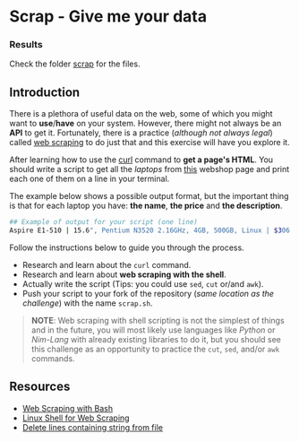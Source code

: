# Scrap - Give me your data

### Results

Check the folder [scrap](https://github.com/gustavoalito/BeCode/tree/main/5.%20Programming/01-scripting/04-bash/assets/exercises/scrap) for the files.

## Introduction

There is a plethora of useful data on the web, some of which you might want to **use**/**have** on your system. However, there might not always be an **API** to get it. Fortunately, there is a practice (_although not always legal_) called [web scraping](https://www.techopedia.com/definition/5212/web-scraping) to do just that and this exercise will have you explore it.

After learning how to use the [curl](https://curl.haxx.se/) command to **get a page's HTML**. You should write a script to get all the _laptops_ from [this](https://webscraper.io/test-sites/e-commerce/allinone/computers/laptops) webshop page and print each one of them on a line in your terminal. 

The example below shows a possible output format, but the important thing is that for each laptop you have: **the name**, **the price** and **the description**.

``` bash
## Example of output for your script (one line)
Aspire E1-510 | 15.6", Pentium N3520 2.16GHz, 4GB, 500GB, Linux | $306.99
```

Follow the instructions below to guide you through the process.

- Research and learn about the `curl` command.
- Research and learn about **web scraping with the shell**.
- Actually write the script (Tips: you could use `sed`, `cut` or/and `awk`).
- Push your script to your fork of the repository (_same location as the challenge_) with the name `scrap.sh`.

> **NOTE**: Web scraping with shell scripting is not the simplest of things and in the future, you will most likely use languages like _Python_ or _Nim-Lang_ with already existing libraries to do it, but you should see this challenge as an opportunity to practice the `cut`, `sed`, and/or `awk` commands.

## Resources

* [Web Scraping with Bash](https://medium.com/@LiliSousa/web-scraping-with-bash-690e4ee7f98d)
* [Linux Shell for Web Scraping](https://www.joyofdata.de/blog/using-linux-shell-web-scraping/)
* [Delete lines containing string from file](https://www.baeldung.com/linux/delete-lines-containing-string-from-file)

